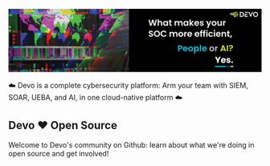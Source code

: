 ![Devo Image](https://github.com/DevoInc/.github/blob/master/profile/devo_header.jpg)

:cloud: Devo is a complete cybersecurity platform: Arm your team with SIEM, SOAR, UEBA, and AI, in one cloud-native platform :cloud:


## Devo :heart: Open Source

Welcome to Devo's community on Github: learn about what we're doing in open source and get involved!
